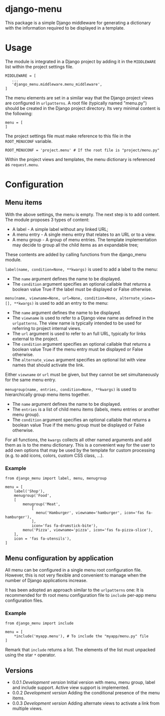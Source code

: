 # django-menu
This package is a simple Django middleware for generating a dictionary with
the information required to be displayed in a template.

# Usage
The module is integrated in a Django project by adding it in the `MIDDLEWARE`
list within the project settings file.
```
MIDDLEWARE = [
   ...
   'django_menu.middleware.menu_middleware',
]
```

The menu elements are set in a similar way that the Django project views
are configured in `urlpatterns`. A root file (typically named "menu.py")
should be created in the Django project directory. Its very minimal content
is the following:
```
menu = [
]
```

The project settings file must make reference to this file in the 
`ROOT_MENUCONF` variable.
```
ROOT_MENUCONF = 'project.menu' # If the root file is "project/menu.py"
```

Within the project views and templates, the menu dictionary is referenced
as `request.menu`.

# Configuration
## Menu items
With the above settings, the menu is empty. The next step is to add content.
The module proposes 3 types of content:
  * A label - A simple label without any linked URL;
  * A menu entry - A single menu entry that relates to an URL or to a view.
  * A menu group - A group of menu entries. The template implementation may
  decide to group all the child items as an expandable tree;

These contents are added by calling functions from the django_menu module.

`label(name, condition=None, **kwargs)` is used to add a label to the menu:
  * The `name` argument defines the name to be displayed.
  * The `condition` argument specifies an optional callable that returns a
  boolean value True if the label must be displayed or False otherwise.

`menu(name, viewname=None, url=None, condition=None, alternate_views=[], **kwargs)` is used to add an entry
to the menu:
  * The `name` argument defines the name to be displayed.
  * The `viewname` is used to refer to a Django view name as defined in the
  `urlpatterns`. The view name is typically intended to be used for
  referring to project internal views.
  * The `url` argument is used to refer to an full URL, typically for
  links external to the project.
  * The `condition` argument specifies an optional callable that returns a
  boolean value True if the menu entry must be displayed or False otherwise.
  * The `alternate_views` argument specifies an optional list with view names
  that should activate the link.

Either `viewname` or `url` must be given, but they cannot be set
simultaneously for the same menu entry.

`menugroup(name, entries, condition=None, **kwargs)` is used to hierarchically group menu
items together.
  * The `name` argument defines the name to be displayed.
  * The `entries` is a list of child menu items (labels, menu entries or
  another menu group).
  * The `condition` argument specifies an optional callable that returns a
  boolean value True if the menu group must be displayed or False otherwise.
 
For all functions, the `kwargs` collects all other named arguments and add
them as is to the menu dictionary. This is a convenient way for the user to
add own options that may be used by the template for custom processing
(e.g. to add icons, colors, custom CSS class, ...).

### Example
```
from django_menu import label, menu, menugroup

menu = [
    label('Shop'),
    menugroup('Food', 
    [
        menugroup('Meat',
            [
              menu('Hamburger', viewname='hamburger', icon='fas fa-hamburger'),
            ], 
            icon='fas fa-drumstick-bite'),
        menu('Pizza', viewname='pizza', icon='fas fa-pizza-slice'),
    ],
    icon = 'fas fa-utensils'),
]
```

## Menu configuration by application
All menu can be configured in a single menu root configuration file. However,
this is not very flexible and convenient to manage when the number of Django
applications increase.

It has been adopted an approach similar to the `urlpatterns` one: It is
recommended for th root menu configuration file to `include` per-app menu
configuration files.

### Example
```
from django_menu import include

menu = [
    *include('myapp.menu'), # To include the "myapp/menu.py" file
]
```

Remark that `include` returns a list. The elements of the list must unpacked
using the star `*` operator.


## Versions
  * 0.0.1 _Development version_ Initial version with menu, menu group, label
  and include support. Active view support is implemented.
  * 0.0.2 _Development version_ Adding the conditional presence of the menu
  items.
  * 0.0.3 _Development version_ Adding alternate views to activate a link from
  multiple views.
  